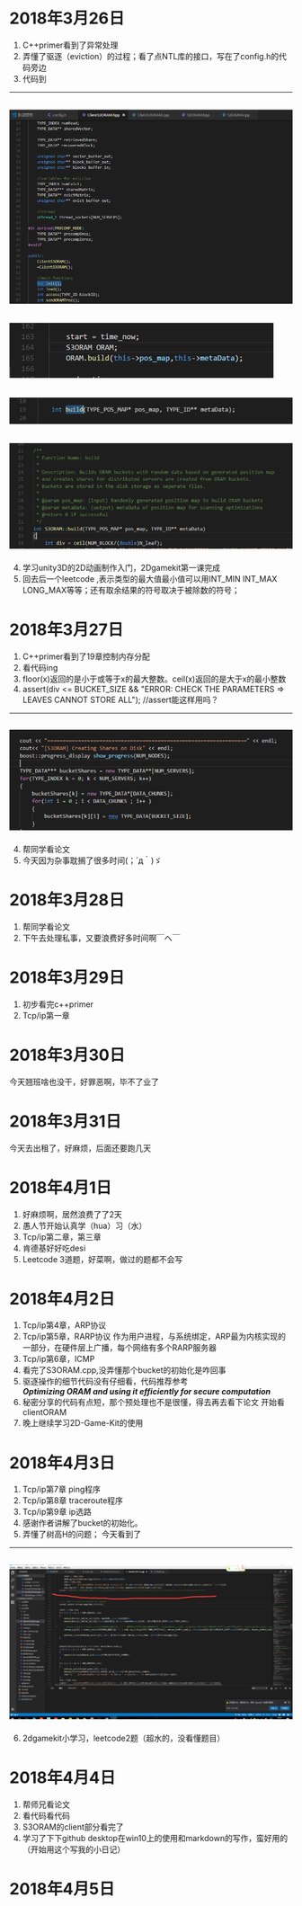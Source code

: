 # 2018年3月26日
1. C++primer看到了异常处理
2. 弄懂了驱逐（eviction）的过程；看了点NTL库的接口，写在了config.h的代码旁边
3. 代码到  
---
![](markdown图片/1.png)  
---
![](markdown图片/2.png)  
---
![](markdown图片/3.png)  
---
![](markdown图片/4.png) 
--- 
4. 学习unity3D的2D动画制作入门，2Dgamekit第一课完成  
5. 回去后一个leetcode ,表示类型的最大值最小值可以用INT_MIN   INT_MAX   LONG_MAX等等；还有取余结果的符号取决于被除数的符号；
# 2018年3月27日 
1. C++primer看到了19章控制内存分配  
2. 看代码ing  
3. floor(x)返回的是小于或等于x的最大整数。ceil(x)返回的是大于x的最小整数
4. assert(div <= BUCKET_SIZE && "ERROR: CHECK THE PARAMETERS => LEAVES CANNOT STORE ALL"); //assert能这样用吗？
---
![](markdown图片/5.png) 
---
4.	帮同学看论文
5.	今天因为杂事耽搁了很多时间(；´д｀)ゞ   
# 2018年3月28日
1.	帮同学看论文
2.	下午去处理私事，又要浪费好多时间啊￣へ￣
# 2018年3月29日
1.	初步看完c++primer
2.	Tcp/ip第一章
# 2018年3月30日
今天翘班啥也没干，好罪恶啊，毕不了业了
# 2018年3月31日
今天去出租了，好麻烦，后面还要跑几天
# 2018年4月1日
1.	好麻烦啊，居然浪费了了2天
2.	愚人节开始认真学（hua）习（水）
3.	Tcp/ip第二章，第三章
4.	肯德基好好吃desi
5.	Leetcode 3道题，好菜啊，做过的题都不会写
# 2018年4月2日
1.	Tcp/ip第4章，ARP协议
2.	Tcp/ip第5章，RARP协议    作为用户进程，与系统绑定，ARP最为内核实现的一部分，在硬件层上广播，每个网络有多个RARP服务器
3.	Tcp/ip第6章，ICMP
4.	看完了S3ORAM.cpp,没弄懂那个bucket的初始化是咋回事
5.	驱逐操作的细节代码没有仔细看，代码推荐参考  
***Optimizing ORAM and using it efficiently for secure computation***
6. 秘密分享的代码有点短，那个预处理也不是很懂，得去再去看下论文
开始看clientORAM
7.	晚上继续学习2D-Game-Kit的使用
# 2018年4月3日
1.	Tcp/ip第7章 ping程序
2.	Tcp/ip第8章 traceroute程序
3.	Tcp/ip第9章 ip选路
4.	感谢作者讲解了bucket的初始化。
5.  弄懂了树高H的问题；
今天看到了
---
![](markdown图片/6.png) 
---
6.	2dgamekit小学习，leetcode2题（超水的，没看懂题目）
# 2018年4月4日
1.	帮师兄看论文
2.	看代码看代码
3.  S3ORAM的client部分看完了
4.  学习了下下github desktop在win10上的使用和markdown的写作，蛮好用的（开始用这个写我的小日记）
# 2018年4月5日

